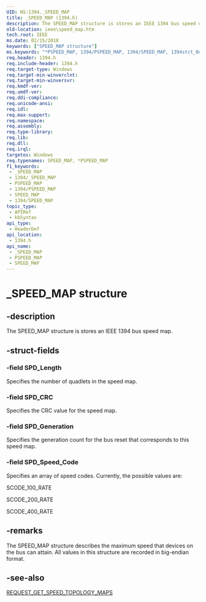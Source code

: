 ```yaml
---
UID: NS:1394._SPEED_MAP
title: _SPEED_MAP (1394.h)
description: The SPEED_MAP structure is stores an IEEE 1394 bus speed map.
old-location: ieee\speed_map.htm
tech.root: IEEE
ms.date: 02/15/2018
keywords: ["SPEED_MAP structure"]
ms.keywords: "*PSPEED_MAP, 1394/PSPEED_MAP, 1394/SPEED_MAP, 1394stct_0df32f88-2279-4df2-a7f3-856ddfdacb56.xml, IEEE.speed_map, PSPEED_MAP, PSPEED_MAP structure pointer [Buses], SPEED_MAP, SPEED_MAP structure [Buses], _SPEED_MAP"
req.header: 1394.h
req.include-header: 1394.h
req.target-type: Windows
req.target-min-winverclnt: 
req.target-min-winversvr: 
req.kmdf-ver: 
req.umdf-ver: 
req.ddi-compliance: 
req.unicode-ansi: 
req.idl: 
req.max-support: 
req.namespace: 
req.assembly: 
req.type-library: 
req.lib: 
req.dll: 
req.irql: 
targetos: Windows
req.typenames: SPEED_MAP, *PSPEED_MAP
f1_keywords:
 - _SPEED_MAP
 - 1394/_SPEED_MAP
 - PSPEED_MAP
 - 1394/PSPEED_MAP
 - SPEED_MAP
 - 1394/SPEED_MAP
topic_type:
 - APIRef
 - kbSyntax
api_type:
 - HeaderDef
api_location:
 - 1394.h
api_name:
 - _SPEED_MAP
 - PSPEED_MAP
 - SPEED_MAP
---
```


# _SPEED_MAP structure


## -description

The SPEED_MAP structure is stores an IEEE 1394 bus speed map.

## -struct-fields

### -field SPD_Length

Specifies the number of quadlets in the speed map.

### -field SPD_CRC

Specifies the CRC value for the speed map.

### -field SPD_Generation

Specifies the generation count for the bus reset that corresponds to this speed map.

### -field SPD_Speed_Code

Specifies an array of speed codes. Currently, the possible values are:

SCODE_100_RATE

SCODE_200_RATE

SCODE_400_RATE

## -remarks

The SPEED_MAP structure describes the maximum speed that devices on the bus can attain. All values in this structure are recorded in big-endian format.

## -see-also

<a href="/windows-hardware/drivers/ddi/1394/ni-1394-ioctl_1394_class">REQUEST_GET_SPEED_TOPOLOGY_MAPS</a>

